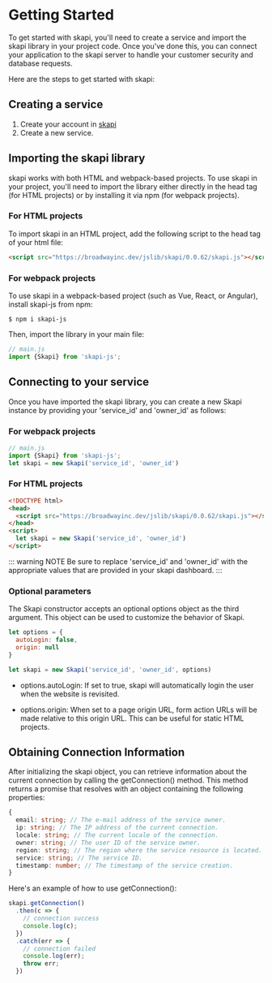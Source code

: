 # Getting Started

To get started with skapi, you'll need to create a service and import the skapi library in your project code. Once you've done this, you can connect your application to the skapi server to handle your customer security and database requests.

Here are the steps to get started with skapi:


## Creating a service

1. Create your account in [skapi](https://skapi.com)
2. Create a new service.


## Importing the skapi library

skapi works with both HTML and webpack-based projects. To use skapi in your project, you'll need to import the library either directly in the head tag (for HTML projects) or by installing it via npm (for webpack projects).

### For HTML projects

To import skapi in an HTML project, add the following script to the head tag of your html file:

``` html
<script src="https://broadwayinc.dev/jslib/skapi/0.0.62/skapi.js"></script>
```

### For webpack projects

To use skapi in a webpack-based project (such as Vue, React, or Angular), install skapi-js from npm:

```
$ npm i skapi-js
```

Then, import the library in your main file:

``` js
// main.js
import {Skapi} from 'skapi-js';
```


## Connecting to your service

Once you have imported the skapi library, you can create a new Skapi instance by providing your 'service_id' and 'owner_id' as follows:

### For webpack projects
``` js
// main.js
import {Skapi} from 'skapi-js';
let skapi = new Skapi('service_id', 'owner_id')
```

### For HTML projects
``` html
<!DOCTYPE html>
<head>
  <script src="https://broadwayinc.dev/jslib/skapi/0.0.62/skapi.js"></script>
</head>
<script>
  let skapi = new Skapi('service_id', 'owner_id')
</script>
```

::: warning NOTE
Be sure to replace 'service_id' and 'owner_id' with the appropriate values that are provided in your skapi dashboard.
:::

### Optional parameters
The Skapi constructor accepts an optional options object as the third argument. This object can be used to customize the behavior of Skapi.

```js
let options = {
  autoLogin: false,
  origin: null
}

let skapi = new Skapi('service_id', 'owner_id', options)
```

- options.autoLogin:
  If set to true, skapi will automatically login the user when the website is revisited.

- options.origin:
  When set to a page origin URL, form action URLs will be made relative to this origin URL. This can be useful for static HTML projects.


## Obtaining Connection Information

After initializing the skapi object, you can retrieve information about the current connection by calling the getConnection() method. This method returns a promise that resolves with an object containing the following properties:

``` ts
{
  email: string; // The e-mail address of the service owner.
  ip: string; // The IP address of the current connection.
  locale: string; // The current locale of the connection.
  owner: string; // The user ID of the service owner.
  region: string; // The region where the service resource is located.
  service: string; // The service ID.
  timestamp: number; // The timestamp of the service creation.
}
```

Here's an example of how to use getConnection():
``` js
skapi.getConnection()
  .then(c => {
    // connection success
    console.log(c);
  })
  .catch(err => {
    // connection failed
    console.log(err);
    throw err;
  })
```

